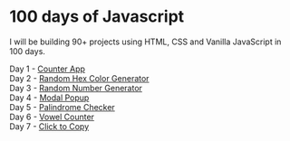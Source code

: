 # 100 days of Javascript 
I will be building 90+ projects using HTML, CSS and Vanilla JavaScript in 100 days.

Day 1 - [Counter App](https://100days-counter-app.netlify.app)\
Day 2 - [Random Hex Color Generator](https://100days-random-hex.netlify.app)\
Day 3 - [Random Number Generator](https://100days-random-number.netlify.app)\
Day 4 - [Modal Popup](https://100days-modal-popup.netlify.app)\
Day 5 - [Palindrome Checker](https://100days-palindrome-checker.netlify.app)\
Day 6 - [Vowel Counter](https://100days-vowel-counter.netlify.app)\
Day 7 - [Click to Copy](https://100days-click-copy.netlify.app)
